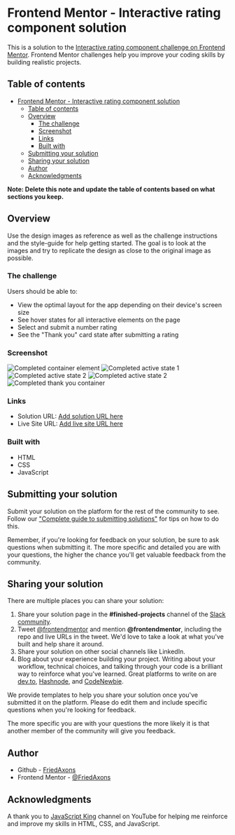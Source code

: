 # Frontend Mentor - Interactive rating component solution

This is a solution to the [Interactive rating component challenge on Frontend Mentor](https://www.frontendmentor.io/challenges/interactive-rating-component-koxpeBUmI). Frontend Mentor challenges help you improve your coding skills by building realistic projects.

## Table of contents

- [Frontend Mentor - Interactive rating component solution](#frontend-mentor---interactive-rating-component-solution)
  - [Table of contents](#table-of-contents)
  - [Overview](#overview)
    - [The challenge](#the-challenge)
    - [Screenshot](#screenshot)
    - [Links](#links)
    - [Built with](#built-with)
  - [Submitting your solution](#submitting-your-solution)
  - [Sharing your solution](#sharing-your-solution)
  - [Author](#author)
  - [Acknowledgments](#acknowledgments)

**Note: Delete this note and update the table of contents based on what sections you keep.**

## Overview

Use the design images as reference as well as the challenge instructions and the style-guide for help getting started. The goal is to look at the images and try to replicate the design as close to the original image as possible.

### The challenge

Users should be able to:

- View the optimal layout for the app depending on their device's screen size
- See hover states for all interactive elements on the page
- Select and submit a number rating
- See the "Thank you" card state after submitting a rating

### Screenshot

![Completed container element](images/main-component.jpg)
![Completed active state 1](images/active-state-1.jpg)
![Completed active state 2](images/active-state-2.jpg)
![Completed active state 2](images/active-submit.jpg)
![Completed thank you container](images/thank-you-container.jpg)

### Links

- Solution URL: [Add solution URL here](https://www.frontendmentor.io/solutions/interactive-rating-component-7xCZZsuoDH)
- Live Site URL: [Add live site URL here](https://friedaxons.github.io/interactive-rating-component/)

### Built with

- HTML
- CSS
- JavaScript

## Submitting your solution

Submit your solution on the platform for the rest of the community to see. Follow our ["Complete guide to submitting solutions"](https://medium.com/frontend-mentor/a-complete-guide-to-submitting-solutions-on-frontend-mentor-ac6384162248) for tips on how to do this.

Remember, if you're looking for feedback on your solution, be sure to ask questions when submitting it. The more specific and detailed you are with your questions, the higher the chance you'll get valuable feedback from the community.

## Sharing your solution

There are multiple places you can share your solution:

1. Share your solution page in the **#finished-projects** channel of the [Slack community](https://www.frontendmentor.io/slack).
2. Tweet [@frontendmentor](https://twitter.com/frontendmentor) and mention **@frontendmentor**, including the repo and live URLs in the tweet. We'd love to take a look at what you've built and help share it around.
3. Share your solution on other social channels like LinkedIn.
4. Blog about your experience building your project. Writing about your workflow, technical choices, and talking through your code is a brilliant way to reinforce what you've learned. Great platforms to write on are [dev.to](https://dev.to/), [Hashnode](https://hashnode.com/), and [CodeNewbie](https://community.codenewbie.org/).

We provide templates to help you share your solution once you've submitted it on the platform. Please do edit them and include specific questions when you're looking for feedback.

The more specific you are with your questions the more likely it is that another member of the community will give you feedback.

## Author

- Github - [FriedAxons](https://www.github.com/FriedAxons)
- Frontend Mentor - [@FriedAxons](https://www.frontendmentor.io/profile/FriedAxons)

## Acknowledgments

A thank you to [JavaScript King](https://www.youtube.com/@JavaScriptKing) channel on YouTube for helping me reinforce and improve my skills in HTML, CSS, and JavaScript.
